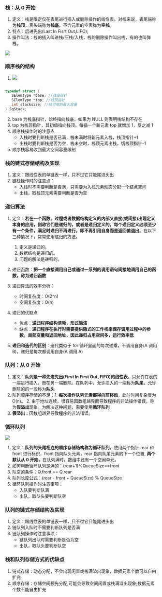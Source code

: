### 栈：从 0 开始

1. 定义：栈是限定仅在表尾进行插入或删除操作的线性表。对栈来说，表尾端称为**栈顶**，表头端称为**栈底**，不含元素的空表称为**空栈**。
2. 特点：后进先出(Last In Fisrt Out,LIFO);
3. 操作叫法：栈的插入叫进栈/压栈/入栈，栈的删除操作叫出栈，有的也叫弹栈。

![](https://blog-1300014307.cos.ap-guangzhou.myqcloud.com/202312281626113.png)

### 顺序栈的结构

1.  ![](https://blog-1300014307.cos.ap-guangzhou.myqcloud.com/202402051949441.png)

```C

typedef struct {
   SElemType *base; //栈底指针
   SElemType *top; //栈顶指针
   int stacksize; //栈可用的最大容量
} SqStack;

```

2. base 为栈底指针，始终指向栈底，如果为 NULL 则表明栈结构不存在
3. top 为栈顶指针，其初值指向栈顶。每插一个新元素 top 就增加 1，反之减 1
4. 顺序栈操作时的注意点
   - 入栈时要判断栈是否已满，栈未满时将新元素入栈，栈顶指针+1
   - 出栈时要判断栈是否为空，栈未空时，栈顶元素出栈，切栈顶指针-1
5. 顺序栈容易收到最大空间容量限制

### 栈的链式存储结构及实现

1. 定义：跟线性表的单链表一样，只不过它只能尾进头出
2. 链栈操作时的注意点：
   - 入栈时不需要判断是否满，只需要为入栈元素动态分配一个结点空间
   - 出栈，取栈顶元素需要判断是否为空

### 递归算法

1. 定义：**若在一个函数、过程或者数据结构定义的内部又直接(或间接)出现定义本身的应用，则称它们是递归的，或者是递归定义的，每个递归定义必须至少有一个条件，满足时递归不再进行，即不再引用自身而是返回值退出**。在以下三种情况下，常常使用递归的方法。

   1. 定义是递归的。
   2. 数据结构是递归的。
   3. 问题的解法是递归的。

2. 递归函数：**把一个直接调用自己或通过一系列的调用语句间接地调用自己的函数，称为递归函数**
3. 递归算法的效率分析：
   - 时间复杂度：O(2^n)
   - 空间复杂度：O(n)
4. 递归的优缺点
   - 优点：**递归程序结构清晰，形式简洁**
   - 缺点：**递归程序在执行时需要提供隐式的工作栈来保存调用过程中的参数，局部变量和返回地址，因此递归占用空间多，运行效率低**
5. **递归和迭代的区别**：迭代类似于 for 循环里面的每次递乘，不调用自身(A 调用 B)，递归是每次都调用自身(A 调用 A)

### 队列：从 0 开始

1. 定义：**队列是一种先进先出(First In First Out, FIFO)的线性表**。只允许在表的一端进行插入，而在另一端删除。在队列中，允许插入的一端称为**队尾**，允许删除的的一段称为**队头**
2. 队列顺序存储的不足：1. **每次操作队列元素都得向前移动**，此时时间复杂度为 O(n)。 2. 由于地址连续，很容易因数组越界而导致程序的非法操作错误，称为**假溢出**现象。为解决这种问题，需要使用**循环队列**
3. **假溢出**：因数组越界导致程序的非法错误。

### 循环队列

![](https://blog-1300014307.cos.ap-guangzhou.myqcloud.com/202312281649712.png)

1. 定义：**队列的头尾相连的顺序存储结构称为循环队列**，使用两个指针 rear 和 front 进行标识，front 指向队头元素，rear 指向队尾元素的下一个位置, **两个默认从 0 开始**，在队列满时，数组中还有一个空闲单元。
2. 如何判断循环队列是满的：(rear+1)%QueueSize==front
3. 队空的条件：Q.front == Q.rear
4. 队列长度公式：(rear - front + QueueSize) % QueueSize
5. 循环队列操作时注意事项：
   - 入队要判断队满
   - 出队，取队头要判断队空

### 队列的链式存储结构及实现

1. 定义：跟线性表的单链表一样，只不过它只能尾进头出
2. 链队列入队时不需要判断队列是否满
3. 链队列操作时注意事项：
   - 链队列出队时需要判断是否为空
   - 出队，取队头要判断队空

### 栈和队列存储方式的优缺点

1. 链式存储：动态分配，不会出现闲置或栈满溢出现象，数据元素个数可以自由扩充
2. 顺序存储：存储空间预先分配,可能会导致空间闲置或栈满溢出现象;数据元素个数不能自由扩充

